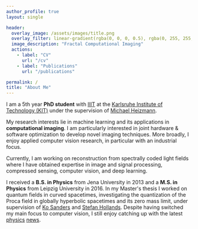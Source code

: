 ```yaml
---
author_profile: true
layout: single

header:
  overlay_image: /assets/images/title.png
  overlay_filter: linear-gradient(rgba(0, 0, 0, 0.5), rgba(0, 255, 255, 0.0))
  image_description: "Fractal Computational Imaging"
  actions:
    - label: "CV"
      url: "/cv"
    - label: "Publications"
      url: "/publications"

permalink: /
title: "About Me"
---
```


I  am a 5th year **PhD student** with [IIIT] at the [Karlsruhe Institute of Technology (KIT)] under the supervision of [Michael Heizmann].

My research interests lie in machine learning and its applications in **computational imaging**.
I am particularly interested in joint hardware & software optimization to develop novel imaging techniques.
More broadly, I enjoy applied computer vision research, in particular with an industrial focus.

Currently, I am working on reconstruction from spectrally coded light fields where I have obtained expertise in image and signal processing, compressed sensing, computer vision, and deep learning.

I received a **B.S. in Physics** from Jena University in 2013 and a **M.S. in Physics** from Leipzig University in 2016.
In my Master's thesis I worked on quantum fields in curved spacetimes, investigating the quantization of the Proca field in globally hyperbolic spacetimes and its zero mass limit, under supervision of [Ko Sanders] and [Stefan Hollands].
Despite having switched my main focus to computer vision, I still enjoy catching up with the latest [physics](https://www.quantamagazine.org/) [news](https://www.math.columbia.edu/~woit/wordpress/).


[Michael Heizmann]: https://www.iiit.kit.edu/english/3252.php
[IIIT]: https://iiit.kit.edu/english
[LTI]: https://www.lti.kit.edu/english/
[Karlsruhe Institute of Technology (KIT)]: https://www.kit.edu/english
[Ko Sanders]: https://www.dcu.ie/maths/people/ko-sanders
[Stefan Hollands]: https://home.uni-leipzig.de/tet/?page_id=215
